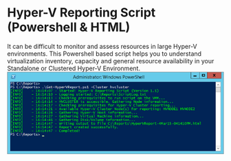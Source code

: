 # Hyper-V Reporting Script (Powershell & HTML)

It can be difficult to monitor and assess resources in large Hyper-V environments. This Powershell based script helps you to understand virtualization inventory, capacity and general resource availability in your Standalone or Clustered Hyper-V Environment.
![](Images/get-hypervreport-ps.png?raw=true)
